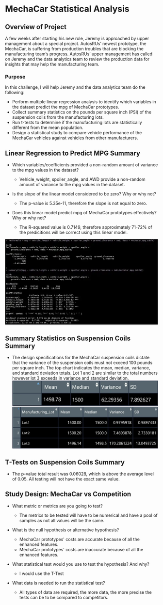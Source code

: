 # MechaCar Statistical Analysis

## Overview of Project
A few weeks after starting his new role, Jeremy is approached by upper management about a special project. AutosRUs’ newest prototype, the MechaCar, is suffering from production troubles that are blocking the manufacturing team’s progress. AutosRUs’ upper management has called on Jeremy and the data analytics team to review the production data for insights that may help the manufacturing team.

### Purpose
In this challenge, I will help Jeremy and the data analytics team do the following:

- Perform multiple linear regression analysis to identify which variables in the dataset predict the mpg of MechaCar prototypes.
- Collect summary statistics on the pounds per square inch (PSI) of the suspension coils from the manufacturing lots.
- Run t-tests to determine if the manufacturing lots are statistically different from the mean population.
- Design a statistical study to compare vehicle performance of the MechaCar vehicles against vehicles from other manufacturers.

## Linear Regression to Predict MPG Summary
- Which variables/coefficients provided a non-random amount of variance to the mpg values in the dataset?
  - Vehicle_weight, spoiler_angle, and AWD provide a non-random amount of variance to the mpg values in the dataset.  
   
- Is the slope of the linear model considered to be zero? Why or why not?
  - The p-value is 5.35e-11, therefore the slope is not equal to zero.
   
- Does this linear model predict mpg of MechaCar prototypes effectively? Why or why not?
  - The R-squared value is 0.7149, therefore approximately 71-72% of the predicitions will be correct using this linear model.  

![1](https://github.com/jag28731/MechaCar-Statistical-Analysis/blob/main/Resources/Linear%20Regression.PNG)

## Summary Statistics on Suspension Coils Summary
- The design specifications for the MechaCar suspension coils dictate that the variance of the suspension coils must not exceed 100 pounds per square inch. The top chart indicates the mean, median, variance, and standard deviation totals. Lot 1 and 2 are similar to the total numbers however lot 3 exceeds in variance and standard deviation.
![2](https://github.com/jag28731/MechaCar-Statistical-Analysis/blob/main/Resources/Total%20Summary.PNG)
![3](https://github.com/jag28731/MechaCar-Statistical-Analysis/blob/main/Resources/Lot%20Summary.PNG)

## T-Tests on Suspension Coils Summary
- The p-value total result was 0.06028, which is above the average level of 0.05. All testing will not have the exact same value. 

## Study Design: MechaCar vs Competition
- What metric or metrics are you going to test?
  - The metrics to be tested will have to be numerical and have a pool of samples as not all values will be the same. 
   
- What is the null hypothesis or alternative hypothesis?
  - MechaCar prototypes' costs are accurate because of all the enhanced features.
  - MechaCar prototypes' costs are inaccurate because of all the enhanced features.
   
- What statistical test would you use to test the hypothesis? And why?
  - I would use the T-Test 
  
- What data is needed to run the statistical test?
  - All types of data are required, the more data, the more precise the tests can be to be compared to competitors.  

